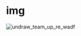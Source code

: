 # img
![undraw_team_up_re_wadf](https://user-images.githubusercontent.com/75664971/174694686-5e46e440-ca17-42ac-ba09-4e488e56f285.svg)
